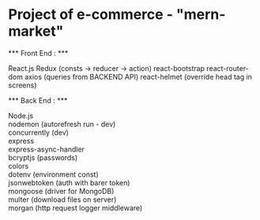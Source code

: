 # Project of e-commerce - "mern-market"

*** Front End : ***

React.js
Redux (consts -> reducer -> action)
react-bootstrap
react-router-dom
axios (queries from BACKEND API)
react-helmet (override head tag in screens)

*** Back End : ***

Node.js  
nodemon (autorefresh run - dev)  
concurrently (dev)  
express  
express-async-handler  
bcryptjs (passwords)  
colors  
dotenv (environment const)  
jsonwebtoken (auth with barer token)  
mongoose (driver for MongoDB)  
multer (download files on server)  
morgan (http request logger middleware)  
